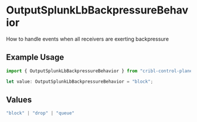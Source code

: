 # OutputSplunkLbBackpressureBehavior

How to handle events when all receivers are exerting backpressure

## Example Usage

```typescript
import { OutputSplunkLbBackpressureBehavior } from "cribl-control-plane/models";

let value: OutputSplunkLbBackpressureBehavior = "block";
```

## Values

```typescript
"block" | "drop" | "queue"
```